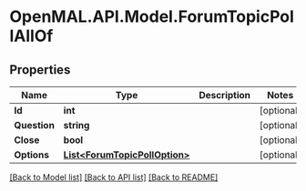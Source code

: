# OpenMAL.API.Model.ForumTopicPollAllOf
## Properties

Name | Type | Description | Notes
------------ | ------------- | ------------- | -------------
**Id** | **int** |  | [optional] 
**Question** | **string** |  | [optional] 
**Close** | **bool** |  | [optional] 
**Options** | [**List&lt;ForumTopicPollOption&gt;**](ForumTopicPollOption.md) |  | [optional] 

[[Back to Model list]](../README.md#documentation-for-models) [[Back to API list]](../README.md#documentation-for-api-endpoints) [[Back to README]](../README.md)

